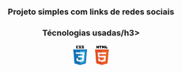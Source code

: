 <h3 align="center">Projeto simples com links de redes sociais</h3>

<h3 align="center">Técnologias usadas/h3>
<br>
<p align="center">
<img src="https://raw.githubusercontent.com/devicons/devicon/master/icons/css3/css3-original-wordmark.svg" alt="css3" width="40" height="40"/>
<img src="https://raw.githubusercontent.com/devicons/devicon/master/icons/html5/html5-original-wordmark.svg" alt="html5" width="40" height="40"/>
</p>
